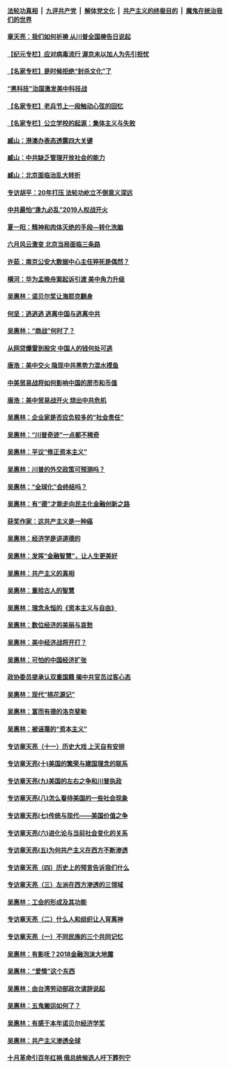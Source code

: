 ####  [法轮功真相](../../../../basic/blob/master/README.md?t=07071302) &nbsp;|&nbsp; [九评共产党](../../../../9ping.md/blob/master/README.md?t=07071302) &nbsp;|&nbsp; [解体党文化](../../../../jtdwh.md/blob/master/README.md?t=07071302)  &nbsp;|&nbsp; [共产主义的终极目的](../../../../gczydzjmd.md/blob/master/README.md?t=07071302) &nbsp;|&nbsp; [魔鬼在统治我们的世界](../../../../mgztzwmdsj.md/blob/master/README.md?t=07071302) 

#### [章天亮：我们如何祈祷 从川普全国祷告日说起](../pages/nsc423/n11944627.md?t=07071302) 

#### [【纪元专栏】应对病毒流行 渥京未以加人为先引担忧](../pages/nsc423/n11875714.md?t=07071302) 

#### [【名家专栏】是时候拒绝“封杀文化”了](../pages/nsc423/n11814093.md?t=07071302) 

#### [“黑科技”治国激发美中科技战](../pages/nsc423/n11638056.md?t=07071302) 

#### [【名家专栏】老兵节上一段触动心弦的回忆](../pages/nsc423/n11646016.md?t=07071302) 

#### [【名家专栏】公立学校的起源：集体主义与失败](../pages/nsc423/n11601833.md?t=07071302) 

#### [臧山：港澳办表态透露四大关键](../pages/nsc423/n11421628.md?t=07071302) 

#### [臧山：中共缺乏管理开放社会的能力](../pages/nsc423/n11407457.md?t=07071302) 

#### [臧山：北京面临治乱大转折](../pages/nsc423/n11406895.md?t=07071302) 

#### [专访胡平：20年打压 法轮功屹立不倒意义深远](../pages/nsc423/n11398800.md?t=07071302) 

#### [中共最怕“逢九必乱”2019人权战开火](../pages/nsc423/n11385248.md?t=07071302) 

#### [夏一阳：精神和肉体灭绝的手段—转化洗脑](../pages/nsc423/n11368250.md?t=07071302) 

#### [六月风云激变 北京当局面临三条路](../pages/nsc423/n11313668.md?t=07071302) 

#### [许茹：南京公安大数据中心主任猝死是偶然？](../pages/nsc423/n11064744.md?t=07071302) 

#### [横河：华为孟晚舟案起诉引渡 美中角力升级](../pages/nsc423/n11027230.md?t=07071302) 

#### [吴惠林：诺贝尔奖让海耶克翻身](../pages/nsc423/n10890049.md?t=07071302) 

#### [何坚：逃逃逃 逃离中国与逃离中共](../pages/nsc423/n10592891.md?t=07071302) 

#### [吴惠林：“商战”何时了？](../pages/nsc423/n10573558.md?t=07071302) 

#### [从网贷爆雷到股灾 中国人的钱何处可逃](../pages/nsc423/n10572800.md?t=07071302) 

#### [唐浩：美中交火 隐现中共黑势力混水摸鱼](../pages/nsc423/n10544040.md?t=07071302) 

#### [中美贸易战将如何影响中国的房市和币值](../pages/nsc423/n10543697.md?t=07071302) 

#### [唐浩：美中贸易战开火 烧出中共危机](../pages/nsc423/n10540126.md?t=07071302) 

#### [吴惠林：企业家是否应负较多的“社会责任”](../pages/nsc423/n10535022.md?t=07071302) 

#### [吴惠林：“川普奇迹”一点都不稀奇](../pages/nsc423/n10512808.md?t=07071302) 

#### [吴惠林：平议“修正资本主义”](../pages/nsc423/n10495724.md?t=07071302) 

#### [吴惠林：川普的外交政策可预测吗？](../pages/nsc423/n10462387.md?t=07071302) 

#### [吴惠林：“全球化”会终结吗？](../pages/nsc423/n10452838.md?t=07071302) 

#### [吴惠林：有“德”才能走向民主化金融创新之路](../pages/nsc423/n10432292.md?t=07071302) 

#### [获奖作家：这共产主义是一种癌](../pages/nsc423/n10431541.md?t=07071302) 

#### [吴惠林：经济学是讲道德的](../pages/nsc423/n10398014.md?t=07071302) 

#### [吴惠林：发挥“金融智慧”，让人生更美好](../pages/nsc423/n10375019.md?t=07071302) 

#### [吴惠林：共产主义的真相](../pages/nsc423/n10351394.md?t=07071302) 

#### [吴惠林：重拾古人的智慧](../pages/nsc423/n10337691.md?t=07071302) 

#### [吴惠林：理念永恒的《资本主义与自由》](../pages/nsc423/n10316274.md?t=07071302) 

#### [吴惠林：数位经济的美丽与哀愁](../pages/nsc423/n10292946.md?t=07071302) 

#### [吴惠林：美中经济战将开打？](../pages/nsc423/n10258825.md?t=07071302) 

#### [吴惠林：可怕的中国经济扩张](../pages/nsc423/n10219147.md?t=07071302) 

#### [政协委员提承认双重国籍 揭中共官员过客心态](../pages/nsc423/n10208809.md?t=07071302) 

#### [吴惠林：现代“桃花源记”](../pages/nsc423/n10185234.md?t=07071302) 

#### [吴惠林：富而有德的洛克斐勒](../pages/nsc423/n10142264.md?t=07071302) 

#### [吴惠林：被诬蔑的“资本主义”](../pages/nsc423/n10124816.md?t=07071302) 

#### [专访章天亮（十一）历史大戏 上天自有安排](../pages/nsc423/n10094905.md?t=07071302) 

#### [专访章天亮(十)美国的繁荣与建国理念的联系](../pages/nsc423/n10094899.md?t=07071302) 

#### [专访章天亮(九)美国的左右之争和川普执政](../pages/nsc423/n10094889.md?t=07071302) 

#### [专访章天亮(八)怎么看待美国的一些社会现象](../pages/nsc423/n10094857.md?t=07071302) 

#### [专访章天亮(七)传统与现代——美国价值之争](../pages/nsc423/n10093140.md?t=07071302) 

#### [专访章天亮(六)进化论与当前社会变化的关系](../pages/nsc423/n10092036.md?t=07071302) 

#### [专访章天亮(五)为何共产主义在西方不断渗透](../pages/nsc423/n10083620.md?t=07071302) 

#### [专访章天亮（四）历史上的预言告诉我们什么](../pages/nsc423/n10083606.md?t=07071302) 

#### [专访章天亮（三）左派在西方渗透的三领域](../pages/nsc423/n10081115.md?t=07071302) 

#### [吴惠林：工会的形成及其功能](../pages/nsc423/n10080633.md?t=07071302) 

#### [专访章天亮（二）什么人和组织让人背离神](../pages/nsc423/n10076637.md?t=07071302) 

#### [专访章天亮（一）不同民族的三个共同记忆](../pages/nsc423/n10074188.md?t=07071302) 

#### [吴惠林：有影呒？2018金融泡沫大地震](../pages/nsc423/n10040534.md?t=07071302) 

#### [吴惠林：“爱情”这个东西](../pages/nsc423/n10019423.md?t=07071302) 

#### [吴惠林：由台湾劳动部政次请辞说起](../pages/nsc423/n9979679.md?t=07071302) 

#### [吴惠林：五鬼搬运如何了？](../pages/nsc423/n9925338.md?t=07071302) 

#### [吴惠林：有感于本年诺贝尔经济学奖](../pages/nsc423/n9871883.md?t=07071302) 

#### [吴惠林：共产主义渗透全球](../pages/nsc423/n9812748.md?t=07071302) 

#### [十月革命引百年红祸 俄总统候选人吁下葬列宁](../pages/nsc423/n9810182.md?t=07071302) 

